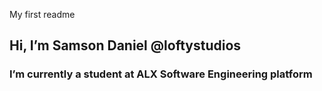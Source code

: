 My first readme
## Hi, I’m Samson Daniel @loftystudios
### I’m currently a student at ALX Software Engineering platform
